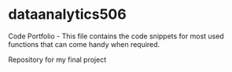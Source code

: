 # dataanalytics506
Code Portfolio - This file contains the code snippets for most used functions that can come handy when required.

Repository for my final project
